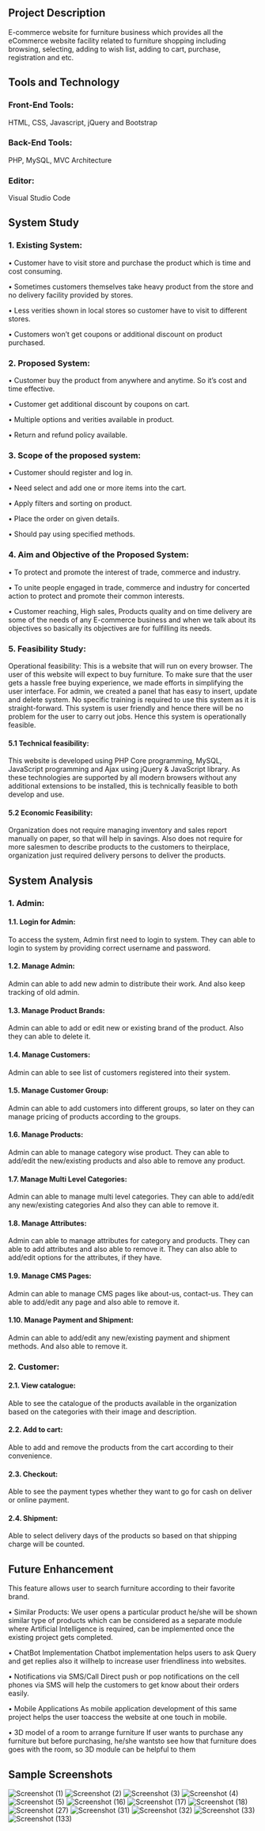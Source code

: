 ## Project Description
E-commerce website for furniture business which provides all the eCommerce website facility related to furniture shopping including browsing, selecting, adding to wish list, adding to 
cart, purchase, registration and etc.

## Tools and Technology
### Front-End Tools: 
HTML, CSS, Javascript, jQuery and Bootstrap
### Back-End Tools: 
PHP, MySQL, MVC Architecture
### Editor: 
Visual Studio Code

## System Study
### 1. Existing System:
• Customer have to visit store and purchase the product which is time and cost consuming.

• Sometimes customers themselves take heavy product from the store and no delivery facility provided by stores.

• Less verities shown in local stores so customer have to visit to different stores.

• Customers won’t get coupons or additional discount on product purchased.

### 2. Proposed System:
• Customer buy the product from anywhere and anytime. So it’s cost and time effective.

• Customer get additional discount by coupons on cart.

• Multiple options and verities available in product.

• Return and refund policy available.

### 3. Scope of the proposed system:
• Customer should register and log in.

• Need select and add one or more items into the cart.

• Apply filters and sorting on product.

• Place the order on given details.

• Should pay using specified methods.

### 4. Aim and Objective of the Proposed System:
• To protect and promote the interest of trade, commerce and industry.

• To unite people engaged in trade, commerce and industry for concerted action to protect and promote their common interests.

• Customer reaching, High sales, Products quality and on time delivery are some of the needs of any E-commerce business and when we talk about its objectives so basically its objectives are for fulfilling 
its needs.

### 5. Feasibility Study:
Operational feasibility:
This is a website that will run on every browser. The user of this website will expect to buy furniture. To make sure that the user gets a hassle free buying experience, we made efforts in simplifying the user interface. For admin, we created a panel that has easy to insert, update and delete system. No specific training is required to use this system as it is straight-forward. This system is user friendly and hence there will be no problem for the user to carry out jobs. Hence this system is operationally feasible.

#### 5.1 Technical feasibility:
This website is developed using PHP Core programming, MySQL, JavaScript programming and Ajax using jQuery & JavaScript library. As these technologies are supported by all modern browsers without any additional extensions to be installed, this is technically feasible to both develop and use.
#### 5.2 Economic Feasibility:
Organization does not require managing inventory and sales report manually on paper, so
that will help in savings. Also does not require for more salesmen to describe products to the customers to theirplace, organization just required delivery persons to deliver the products.

## System Analysis
### 1. Admin:
#### 1.1. Login for Admin:
To access the system, Admin first need to login to system. They can able to login to system by providing 
correct username and password.
#### 1.2. Manage Admin:
Admin can able to add new admin to distribute their work. And also keep tracking of old admin.
#### 1.3. Manage Product Brands:
Admin can able to add or edit new or existing brand of the product. Also they can able to delete it.
#### 1.4. Manage Customers:
Admin can able to see list of customers registered into their system.
#### 1.5. Manage Customer Group:
Admin can able to add customers into different groups, so later on they can manage pricing of products according to the groups.
#### 1.6. Manage Products:
Admin can able to manage category wise product. They can able to add/edit the new/existing products and also able to remove any product.
#### 1.7. Manage Multi Level Categories:
Admin can able to manage multi level categories. They can able to add/edit any new/existing categories And also they can able to remove it.
#### 1.8. Manage Attributes:
Admin can able to manage attributes for category and products. They can able to add attributes and also 
able to remove it. They can also able to add/edit options for the attributes, if they have.
#### 1.9. Manage CMS Pages:
Admin can able to manage CMS pages like about-us, contact-us. They can able to add/edit any page and 
also able to remove it.
#### 1.10. Manage Payment and Shipment:
Admin can able to add/edit any new/existing payment and shipment methods. And also able to remove 
it.

### 2. Customer:
#### 2.1. View catalogue:
Able to see the catalogue of the products available in the organization based on the categories with 
their image and description.
#### 2.2. Add to cart:
Able to add and remove the products from the cart according to their convenience.
#### 2.3. Checkout:
Able to see the payment types whether they want to go for cash on deliver or online payment.
#### 2.4. Shipment: 
Able to select delivery days of the products so based on that shipping charge will be counted.

## Future Enhancement
This feature allows user to search furniture according to their favorite brand.

• Similar Products: 
We user opens a particular product he/she will be shown similar type of products which can be considered as a separate module where Artificial Intelligence is required, can be implemented once the existing project gets completed.

• ChatBot Implementation 
Chatbot implementation helps users to ask Query and get replies also it willhelp to increase user friendliness into websites.

• Notifications via SMS/Call 
Direct push or pop notifications on the cell phones via SMS will help the customers to get know about their orders easily.

• Mobile Applications 
As mobile application development of this same project helps the user toaccess the website at one touch in mobile.

• 3D model of a room to arrange furniture
If user wants to purchase any furniture but before purchasing, he/she wantsto see how that furniture does goes with the room, so 3D module can be helpful to them


## Sample Screenshots
![Screenshot (1)](https://github.com/user-attachments/assets/dad59eaf-8b97-4a17-9a22-4fa7d3b1c2ec)
![Screenshot (2)](https://github.com/user-attachments/assets/5c74772e-ca7b-4201-a364-1b1e1863191e)
![Screenshot (3)](https://github.com/user-attachments/assets/137a41d6-565e-4aeb-8795-3fc1e2240f4d)
![Screenshot (4)](https://github.com/user-attachments/assets/b6ab72ac-e910-40d5-9300-335b4f2b3e68)
![Screenshot (5)](https://github.com/user-attachments/assets/9a059341-9615-47db-a1c9-c6fd56d47d10)
![Screenshot (16)](https://github.com/user-attachments/assets/cf10358d-d89f-4ccc-81c5-c367dd7a8719)
![Screenshot (17)](https://github.com/user-attachments/assets/06b314ee-1a09-494c-920b-85bca1fc5481)
![Screenshot (18)](https://github.com/user-attachments/assets/0b5523de-1692-4b86-b274-40b7baa504fb)
![Screenshot (27)](https://github.com/user-attachments/assets/691895ad-a23c-419c-8b8f-af95e19e3582)
![Screenshot (31)](https://github.com/user-attachments/assets/fccc5372-d719-4342-a334-b5451546bf27)
![Screenshot (32)](https://github.com/user-attachments/assets/d928d724-bd4b-4090-a546-4f49d6ff038d)
![Screenshot (33)](https://github.com/user-attachments/assets/6daa06df-5cd1-4877-9665-99bf984f62da)
![Screenshot (133)](https://github.com/user-attachments/assets/6a1e2550-bc5e-4358-976e-95e15d9a33b9)

